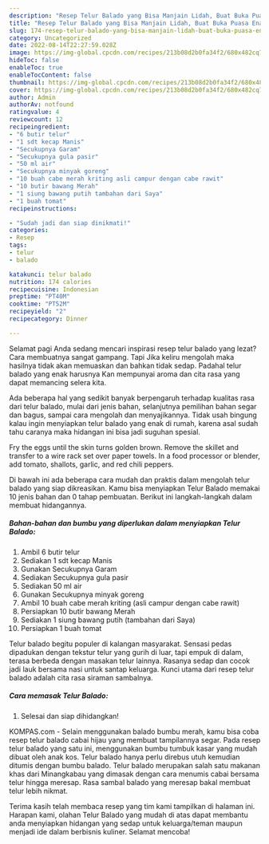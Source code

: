 ```yaml
---
description: "Resep Telur Balado yang Bisa Manjain Lidah, Buat Buka Puasa Enak"
title: "Resep Telur Balado yang Bisa Manjain Lidah, Buat Buka Puasa Enak"
slug: 174-resep-telur-balado-yang-bisa-manjain-lidah-buat-buka-puasa-enak
category: Uncategorized
date: 2022-08-14T22:27:59.028Z
image: https://img-global.cpcdn.com/recipes/213b08d2b0fa34f2/680x482cq70/telur-balado-foto-resep-utama.jpg
hideToc: false
enableToc: true
enableTocContent: false
thumbnail: https://img-global.cpcdn.com/recipes/213b08d2b0fa34f2/680x482cq70/telur-balado-foto-resep-utama.jpg
cover: https://img-global.cpcdn.com/recipes/213b08d2b0fa34f2/680x482cq70/telur-balado-foto-resep-utama.jpg
author: Admin
authorAv: notfound
ratingvalue: 4
reviewcount: 12
recipeingredient:
- "6 butir telur"
- "1 sdt kecap Manis"
- "Secukupnya Garam"
- "Secukupnya gula pasir"
- "50 ml air"
- "Secukupnya minyak goreng"
- "10 buah cabe merah kriting asli campur dengan cabe rawit"
- "10 butir bawang Merah"
- "1 siung bawang putih tambahan dari Saya"
- "1 buah tomat"
recipeinstructions:

- "Sudah jadi dan siap dinikmati!"
categories:
- Resep
tags:
- telur
- balado

katakunci: telur balado 
nutrition: 174 calories
recipecuisine: Indonesian
preptime: "PT40M"
cooktime: "PT52M"
recipeyield: "2"
recipecategory: Dinner

---
```



Selamat pagi Anda sedang mencari inspirasi resep telur balado yang lezat? Cara membuatnya sangat gampang. Tapi Jika keliru mengolah maka hasilnya tidak akan memuaskan dan bahkan tidak sedap. Padahal telur balado yang enak harusnya Kan mempunyai aroma dan cita rasa yang dapat memancing selera kita.


Ada beberapa hal yang sedikit banyak berpengaruh terhadap kualitas rasa dari telur balado, mulai dari jenis bahan, selanjutnya pemilihan bahan segar dan bagus, sampai cara mengolah dan menyajikannya. Tidak usah bingung kalau ingin menyiapkan telur balado yang enak di rumah, karena asal sudah tahu caranya maka hidangan ini bisa jadi suguhan spesial.

Fry the eggs until the skin turns golden brown. Remove the skillet and transfer to a wire rack set over paper towels. In a food processor or blender, add tomato, shallots, garlic, and red chili peppers.


Di bawah ini ada beberapa cara mudah dan praktis dalam mengolah telur balado yang siap dikreasikan. Kamu bisa menyiapkan Telur Balado memakai 10 jenis bahan dan 0 tahap pembuatan. Berikut ini langkah-langkah dalam membuat hidangannya.

<!--inarticleads1-->

##### Bahan-bahan dan bumbu yang diperlukan dalam menyiapkan Telur Balado:

1. Ambil 6 butir telur
1. Sediakan 1 sdt kecap Manis
1. Gunakan Secukupnya Garam
1. Sediakan Secukupnya gula pasir
1. Sediakan 50 ml air
1. Gunakan Secukupnya minyak goreng
1. Ambil 10 buah cabe merah kriting (asli campur dengan cabe rawit)
1. Persiapkan 10 butir bawang Merah
1. Sediakan 1 siung bawang putih (tambahan dari Saya)
1. Persiapkan 1 buah tomat


Telur balado begitu populer di kalangan masyarakat. Sensasi pedas dipadukan dengan tekstur telur yang gurih di luar, tapi empuk di dalam, terasa berbeda dengan masakan telur lainnya. Rasanya sedap dan cocok jadi lauk bersama nasi untuk santap keluarga. Kunci utama dari resep telur balado adalah cita rasa siraman sambalnya. 

<!--inarticleads2-->

##### Cara memasak Telur Balado:


1. Selesai dan siap dihidangkan!

KOMPAS.com - Selain menggunakan balado bumbu merah, kamu bisa coba resep telur balado cabai hijau yang membuat tampilannya segar. Pada resep telur balado yang satu ini, menggunakan bumbu tumbuk kasar yang mudah dibuat oleh anak kos. Telur balado hanya perlu direbus utuh kemudian ditumis dengan bumbu balado. Telur balado merupakan salah satu makanan khas dari Minangkabau yang dimasak dengan cara menumis cabai bersama telur hingga meresap. Rasa sambal balado yang meresap bakal membuat telur lebih nikmat. 

Terima kasih telah membaca resep yang tim kami tampilkan di halaman ini. Harapan kami, olahan Telur Balado yang mudah di atas dapat membantu anda menyiapkan hidangan yang sedap untuk keluarga/teman maupun menjadi ide dalam berbisnis kuliner. Selamat mencoba!
